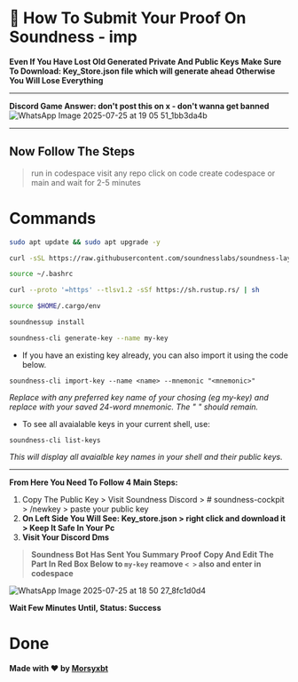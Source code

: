 # 🧩 How To Submit Your Proof On Soundness - imp

**Even If You Have Lost Old Generated Private And Public Keys**
**Make Sure To Download: Key_Store.json file which will generate ahead**
**Otherwise You Will Lose Everything**

---

**Discord Game Answer: don't post this on x - don't wanna get banned**
![WhatsApp Image 2025-07-25 at 19 05 51_1bb3da4b](https://github.com/user-attachments/assets/a8162a5a-e5a6-41f0-89e5-b1cf042bbad5)

---

## Now Follow The Steps

> run in codespace
> visit any repo
> click on code
> create codespace or main and wait for 2-5 minutes

# Commands

```bash
sudo apt update && sudo apt upgrade -y
```

```bash
curl -sSL https://raw.githubusercontent.com/soundnesslabs/soundness-layer/main/soundnessup/install | bash
```
```bash
source ~/.bashrc
```

```bash
curl --proto '=https' --tlsv1.2 -sSf https://sh.rustup.rs/ | sh
```

```bash
source $HOME/.cargo/env
```

```bash
soundnessup install
```

```bash
soundness-cli generate-key --name my-key
```
- If you have an existing key already, you can also import it using the code below.
```
soundness-cli import-key --name <name> --mnemonic "<mnemonic>"
```
*Replace <name> with any preferred key name of your chosing (eg my-key) and replace <mnemonic> with your saved 24-word mnemonic. The " " should remain.*

- To see all avaialable keys in your current shell, use:
```
soundness-cli list-keys
```
*This will display all avaialble key names in your shell and their public keys.*

---

**From Here You Need To Follow 4 Main Steps:**

1. Copy The Public Key > Visit Soundness Discord > # soundness-cockpit > /newkey > paste your public key
2. **On Left Side You Will See: **Key_store.json** > right click and download it > Keep It Safe In Your Pc**
3. **Visit Your Discord Dms**
> **Soundness Bot Has Sent You Summary Proof**
> **Copy And Edit The Part In Red Box Below to `my-key` reamove `< >` also and enter in codespace**
   
![WhatsApp Image 2025-07-25 at 18 50 27_8fc1d0d4](https://github.com/user-attachments/assets/48ae472d-20dc-4882-b1a5-8f2295a30bd0)


**Wait Few Minutes Until, Status: Success**

# Done

**Made with ❤️ by [Morsyxbt](https://x.com/morsyxbt)**
